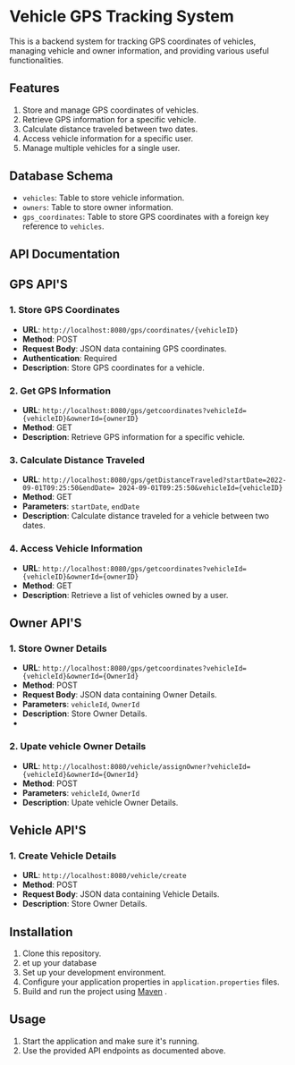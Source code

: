 # Vehicle GPS Tracking System

This is a backend system for tracking GPS coordinates of vehicles, managing vehicle and owner information, and providing various useful functionalities.


## Features

1. Store and manage GPS coordinates of vehicles.
2. Retrieve GPS information for a specific vehicle.
3. Calculate distance traveled between two dates.
4. Access vehicle information for a specific user.
5. Manage multiple vehicles for a single user.

## Database Schema

- `vehicles`: Table to store vehicle information.
- `owners`: Table to store owner information.
- `gps_coordinates`: Table to store GPS coordinates with a foreign key reference to `vehicles`.

## API Documentation
## GPS API'S
### 1. Store GPS Coordinates
- **URL**: `http://localhost:8080/gps/coordinates/{vehicleID}`
- **Method**: POST
- **Request Body**: JSON data containing GPS coordinates.
- **Authentication**: Required
- **Description**: Store GPS coordinates for a vehicle.

### 2. Get GPS Information
- **URL**: `http://localhost:8080/gps/getcoordinates?vehicleId={vehicleID}&ownerId={ownerID}`
- **Method**: GET
- **Description**: Retrieve GPS information for a specific vehicle.

### 3. Calculate Distance Traveled
- **URL**: `http://localhost:8080/gps/getDistanceTraveled?startDate=2022-09-01T09:25:50&endDate= 2024-09-01T09:25:50&vehicleId={vehicleID}`
- **Method**: GET
- **Parameters**: `startDate`, `endDate`
- **Description**: Calculate distance traveled for a vehicle between two dates.

### 4. Access Vehicle Information
- **URL**: `http://localhost:8080/gps/getcoordinates?vehicleId={vehicleID}&ownerId={ownerID}`
- **Method**: GET
- **Description**: Retrieve a list of vehicles owned by a user.

  
## Owner API'S
### 1. Store Owner Details
- **URL**: `http://localhost:8080/gps/getcoordinates?vehicleId={vehicleId}&ownerId={OwnerId}`
- **Method**: POST
- **Request Body**: JSON data containing Owner Details.
- **Parameters**: `vehicleId`, `OwnerId`
- **Description**:  Store Owner Details.
- 
### 2. Upate vehicle Owner Details
- **URL**: `http://localhost:8080/vehicle/assignOwner?vehicleId={vehicleId}&ownerId={OwnerId}`
- **Method**: POST
- **Parameters**: `vehicleId`, `OwnerId`
- **Description**:  Upate vehicle Owner Details.

## Vehicle API'S
### 1. Create Vehicle Details
- **URL**: `http://localhost:8080/vehicle/create`
- **Method**: POST
- **Request Body**: JSON data containing Vehicle Details.
- **Description**:  Store Owner Details.

## Installation
1. Clone this repository.
2. et up your database
3. Set up your development environment.
4. Configure your application properties in `application.properties`  files.
5. Build and run the project using [Maven](https://maven.apache.org/) .

## Usage

1. Start the application and make sure it's running.
2. Use the provided API endpoints as documented above.

